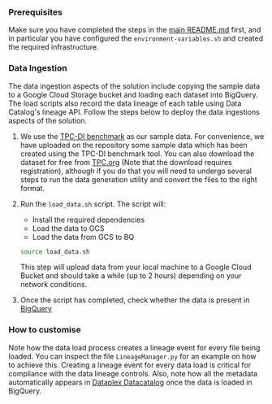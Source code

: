 ### Prerequisites

Make sure you have completed the steps in the [main README.md](../README.md) first, and in particular you have configured the `environment-variables.sh` and
created the required infrastructure.

### Data Ingestion

The data ingestion aspects of the solution include copying the sample data to a
Google Cloud Storage bucket and loading each dataset into BigQuery.
The load scripts also record the data lineage of each table using Data Catalog's lineage API.
Follow the steps below to deploy the data ingestions aspects of the solution.

1. We use the [TPC-DI benchmark](https://www.tpc.org/tpcdi/default5.asp) as our sample data.
For convenience, we have uploaded on the repository some sample data which has been created
using the TPC-DI benchmark tool.
You can also download the dataset for free from [TPC.org](https://tpc.org/) (Note that the download
requires registration), although if you do that you will need to undergo several steps to run the
data generation utility and convert the files to the right format.

1. Run the `load_data.sh` script.
 The script will:
    * Install the required dependencies
    * Load the data to GCS
    * Load the data from GCS to BQ

    ```bash
    source load_data.sh
    ```

    This step will upload data from your local machine to a Google Cloud Bucket and should take a while (up to 2 hours) depending on your network conditions.

1. Once the script has completed, check whether the data is present in [BigQuery](https://console.cloud.google.com/bigquery)

### How to customise

Note how the data load process creates a lineage event for every file being loaded.
You can inspect the file `LineageManager.py` for an example on how to achieve this.
Creating a lineage event for every data load is critical for compliance with the data lineage controls.
Also, note how all the metadata automatically appears in [Dataplex Datacatalog](https://cloud.google.com/dataplex/docs/quickstart-guide) once the data is loaded in BigQuery.
